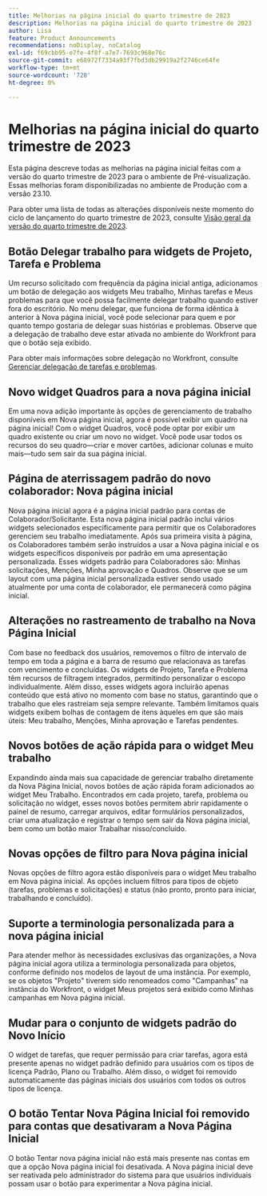 ```yaml
---
title: Melhorias na página inicial do quarto trimestre de 2023
description: Melhorias na página inicial do quarto trimestre de 2023
author: Lisa
feature: Product Announcements
recommendations: noDisplay, noCatalog
exl-id: f69cbb95-e7fe-4f8f-a7e7-7693c968e76c
source-git-commit: e68972f7334a93f7fbd3db29919a2f2746ce64fe
workflow-type: tm+mt
source-wordcount: '728'
ht-degree: 0%

---
```


# Melhorias na página inicial do quarto trimestre de 2023

Esta página descreve todas as melhorias na página inicial feitas com a versão do quarto trimestre de 2023 para o ambiente de Pré-visualização. Essas melhorias foram disponibilizadas no ambiente de Produção com a versão 23.10.

Para obter uma lista de todas as alterações disponíveis neste momento do ciclo de lançamento do quarto trimestre de 2023, consulte [Visão geral da versão do quarto trimestre de 2023](/help/quicksilver/product-announcements/product-releases/23-q4-release-activity/23-q4-release-overview.md).

## Botão Delegar trabalho para widgets de Projeto, Tarefa e Problema

Um recurso solicitado com frequência da página inicial antiga, adicionamos um botão de delegação aos widgets Meu trabalho, Minhas tarefas e Meus problemas para que você possa facilmente delegar trabalho quando estiver fora do escritório. No menu delegar, que funciona de forma idêntica à anterior à Nova página inicial, você pode selecionar para quem e por quanto tempo gostaria de delegar suas histórias e problemas. Observe que a delegação de trabalho deve estar ativada no ambiente do Workfront para que o botão seja exibido.

Para obter mais informações sobre delegação no Workfront, consulte [Gerenciar delegação de tarefas e problemas](/help/quicksilver/manage-work/delegate-work/how-to-delegate-work.md).

## Novo widget Quadros para a nova página inicial

Em uma nova adição importante às opções de gerenciamento de trabalho disponíveis em Nova página inicial, agora é possível exibir um quadro na página inicial! Com o widget Quadros, você pode optar por exibir um quadro existente ou criar um novo no widget. Você pode usar todos os recursos do seu quadro—criar e mover cartões, adicionar colunas e muito mais—tudo sem sair da sua página inicial.


## Página de aterrissagem padrão do novo colaborador: Nova página inicial

Nova página inicial agora é a página inicial padrão para contas de Colaborador/Solicitante. Esta nova página inicial padrão inclui vários widgets selecionados especificamente para permitir que os Colaboradores gerenciem seu trabalho imediatamente. Após sua primeira visita à página, os Colaboradores também serão instruídos a usar a Nova página inicial e os widgets específicos disponíveis por padrão em uma apresentação personalizada. Esses widgets padrão para Colaboradores são: Minhas solicitações, Menções, Minha aprovação e Quadros. Observe que se um layout com uma página inicial personalizada estiver sendo usado atualmente por uma conta de colaborador, ele permanecerá como página inicial.


## Alterações no rastreamento de trabalho na Nova Página Inicial

Com base no feedback dos usuários, removemos o filtro de intervalo de tempo em toda a página e a barra de resumo que relacionava as tarefas com vencimento e concluídas. Os widgets de Projeto, Tarefa e Problema têm recursos de filtragem integrados, permitindo personalizar o escopo individualmente. Além disso, esses widgets agora incluirão apenas conteúdo que está ativo no momento com base no status, garantindo que o trabalho que eles rastreiam seja sempre relevante. Também limitamos quais widgets exibem bolhas de contagem de itens àqueles em que são mais úteis: Meu trabalho, Menções, Minha aprovação e Tarefas pendentes.


## Novos botões de ação rápida para o widget Meu trabalho

Expandindo ainda mais sua capacidade de gerenciar trabalho diretamente da Nova Página Inicial, novos botões de ação rápida foram adicionados ao widget Meu Trabalho. Encontrados em cada projeto, tarefa, problema ou solicitação no widget, esses novos botões permitem abrir rapidamente o painel de resumo, carregar arquivos, editar formulários personalizados, criar uma atualização e registrar o tempo sem sair da Nova página inicial, bem como um botão maior Trabalhar nisso/concluído.


## Novas opções de filtro para Nova página inicial

Novas opções de filtro agora estão disponíveis para o widget Meu trabalho em Nova página inicial. As opções incluem filtros para tipos de objeto (tarefas, problemas e solicitações) e status (não pronto, pronto para iniciar, trabalhando e concluído).


## Suporte a terminologia personalizada para a nova página inicial

Para atender melhor às necessidades exclusivas das organizações, a Nova página inicial agora utiliza a terminologia personalizada para objetos, conforme definido nos modelos de layout de uma instância. Por exemplo, se os objetos &quot;Projeto&quot; tiverem sido renomeados como &quot;Campanhas&quot; na instância do Workfront, o widget Meus projetos será exibido como Minhas campanhas em Nova página inicial.


## Mudar para o conjunto de widgets padrão do Novo Início

O widget de tarefas, que requer permissão para criar tarefas, agora está presente apenas no widget padrão definido para usuários com os tipos de licença Padrão, Plano ou Trabalho. Além disso, o widget foi removido automaticamente das páginas iniciais dos usuários com todos os outros tipos de licença.


## O botão Tentar Nova Página Inicial foi removido para contas que desativaram a Nova Página Inicial

O botão Tentar nova página inicial não está mais presente nas contas em que a opção Nova página inicial foi desativada. A Nova página inicial deve ser reativada pelo administrador do sistema para que usuários individuais possam usar o botão para experimentar a Nova página inicial.

